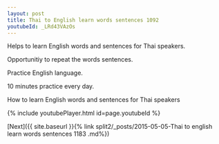 ```yaml
---
layout: post
title: Thai to English learn words sentences 1092 
youtubeId: _LRd43VAzOs
---
```

 
 
Helps to learn English words and sentences for Thai speakers.

Opportunitiy to repeat the words sentences. 

Practice English language. 
 
10 minutes practice every day. 
 
How to learn English words and sentences for Thai speakers 
 
{% include youtubePlayer.html id=page.youtubeId %}
 
 
[Next]({{ site.baseurl }}{% link  split2/_posts/2015-05-05-Thai to english learn words sentences 1183 .md%})
 
